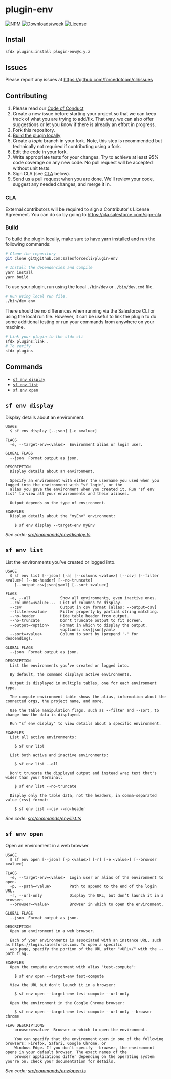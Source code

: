 # plugin-env

[![NPM](https://img.shields.io/npm/v/@salesforce/plugin-env.svg?label=@salesforce/plugin-env)](https://www.npmjs.com/package/@salesforce/plugin-env) [![Downloads/week](https://img.shields.io/npm/dw/@salesforce/plugin-env.svg)](https://npmjs.org/package/@salesforce/plugin-env) [![License](https://img.shields.io/badge/License-BSD%203--Clause-brightgreen.svg)](https://raw.githubusercontent.com/salesforcecli/plugin-env/main/LICENSE.txt)

## Install

```bash
sfdx plugins:install plugin-env@x.y.z
```

## Issues

Please report any issues at https://github.com/forcedotcom/cli/issues

## Contributing

1. Please read our [Code of Conduct](CODE_OF_CONDUCT.md)
2. Create a new issue before starting your project so that we can keep track of
   what you are trying to add/fix. That way, we can also offer suggestions or
   let you know if there is already an effort in progress.
3. Fork this repository.
4. [Build the plugin locally](#build)
5. Create a _topic_ branch in your fork. Note, this step is recommended but technically not required if contributing using a fork.
6. Edit the code in your fork.
7. Write appropriate tests for your changes. Try to achieve at least 95% code coverage on any new code. No pull request will be accepted without unit tests.
8. Sign CLA (see [CLA](#cla) below).
9. Send us a pull request when you are done. We'll review your code, suggest any needed changes, and merge it in.

### CLA

External contributors will be required to sign a Contributor's License
Agreement. You can do so by going to https://cla.salesforce.com/sign-cla.

### Build

To build the plugin locally, make sure to have yarn installed and run the following commands:

```bash
# Clone the repository
git clone git@github.com:salesforcecli/plugin-env

# Install the dependencies and compile
yarn install
yarn build
```

To use your plugin, run using the local `./bin/dev` or `./bin/dev.cmd` file.

```bash
# Run using local run file.
./bin/dev env
```

There should be no differences when running via the Salesforce CLI or using the local run file. However, it can be useful to link the plugin to do some additional testing or run your commands from anywhere on your machine.

```bash
# Link your plugin to the sfdx cli
sfdx plugins:link .
# To verify
sfdx plugins
```

## Commands

<!-- commands -->

- [`sf env display`](#sf-env-display)
- [`sf env list`](#sf-env-list)
- [`sf env open`](#sf-env-open)

## `sf env display`

Display details about an environment.

```
USAGE
  $ sf env display [--json] [-e <value>]

FLAGS
  -e, --target-env=<value>  Environment alias or login user.

GLOBAL FLAGS
  --json  Format output as json.

DESCRIPTION
  Display details about an environment.

  Specify an environment with either the username you used when you logged into the environment with "sf login", or the
  alias you gave the environment when you created it. Run "sf env list" to view all your environments and their aliases.

  Output depends on the type of environment.

EXAMPLES
  Display details about the "myEnv" environment:

    $ sf env display --target-env myEnv
```

_See code: [src/commands/env/display.ts](https://github.com/salesforcecli/plugin-env/blob/2.2.3/src/commands/env/display.ts)_

## `sf env list`

List the environments you’ve created or logged into.

```
USAGE
  $ sf env list [--json] [-a] [--columns <value>] [--csv] [--filter <value>] [--no-header] [--no-truncate]
    [--output csv|json|yaml] [--sort <value>]

FLAGS
  -a, --all             Show all environments, even inactive ones.
  --columns=<value>...  List of columns to display.
  --csv                 Output in csv format [alias: --output=csv]
  --filter=<value>      Filter property by partial string matching.
  --no-header           Hide table header from output.
  --no-truncate         Don't truncate output to fit screen.
  --output=<option>     Format in which to display the output.
                        <options: csv|json|yaml>
  --sort=<value>        Column to sort by (prepend '-' for descending).

GLOBAL FLAGS
  --json  Format output as json.

DESCRIPTION
  List the environments you’ve created or logged into.

  By default, the command displays active environments.

  Output is displayed in multiple tables, one for each environment type.

  The compute environment table shows the alias, information about the connected orgs, the project name, and more.

  Use the table manipulation flags, such as --filter and --sort, to change how the data is displayed.

  Run "sf env display" to view details about a specific environment.

EXAMPLES
  List all active environments:

    $ sf env list

  List both active and inactive environments:

    $ sf env list --all

  Don't truncate the displayed output and instead wrap text that's wider than your terminal:

    $ sf env list --no-truncate

  Display only the table data, not the headers, in comma-separated value (csv) format:

    $ sf env list --csv --no-header
```

_See code: [src/commands/env/list.ts](https://github.com/salesforcecli/plugin-env/blob/2.2.3/src/commands/env/list.ts)_

## `sf env open`

Open an environment in a web browser.

```
USAGE
  $ sf env open [--json] [-p <value>] [-r] [-e <value>] [--browser <value>]

FLAGS
  -e, --target-env=<value>  Login user or alias of the environment to open.
  -p, --path=<value>        Path to append to the end of the login URL.
  -r, --url-only            Display the URL, but don’t launch it in a browser.
  --browser=<value>         Browser in which to open the environment.

GLOBAL FLAGS
  --json  Format output as json.

DESCRIPTION
  Open an environment in a web browser.

  Each of your environments is associated with an instance URL, such as https://login.salesforce.com. To open a specific
  web page, specify the portion of the URL after "<URL>/" with the --path flag.

EXAMPLES
  Open the compute environment with alias "test-compute":

    $ sf env open --target-env test-compute

  View the URL but don't launch it in a browser:

    $ sf env open --target-env test-compute --url-only

  Open the environment in the Google Chrome browser:

    $ sf env open --target-env test-compute --url-only --browser chrome

FLAG DESCRIPTIONS
  --browser=<value>  Browser in which to open the environment.

    You can specify that the environment open in one of the following browsers: Firefox, Safari, Google Chrome, or
    Windows Edge. If you don’t specify --browser, the environment opens in your default browser. The exact names of the
    browser applications differ depending on the operating system you're on; check your documentation for details.
```

_See code: [src/commands/env/open.ts](https://github.com/salesforcecli/plugin-env/blob/2.2.3/src/commands/env/open.ts)_

<!-- commandsstop -->
